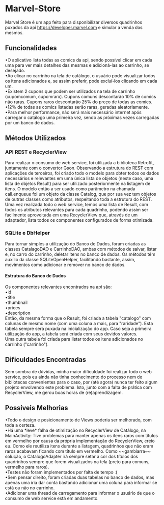 # Marvel-Store

Marvel Store é um app feito para disponibilizar diversos quadrinhos puxados da api https://developer.marvel.com e simular a venda dos mesmos.

<h2>Funcionalidades</h2>
<p>
•O aplicativo lista todas as comics da api, sendo possível clicar em cada uma para ver mais detalhes das mesmas e adicioná-las ao carrinho, se desejado.</br>
•Ao clicar no carrinho na tela de catálogo, o usuário pode visualizar todos os itens adicionados e, se assim preferir, pode excluí-los clicando em cada um.</br>
•Existem 2 cupons que podem ser utilizados na tela de carrinho (cupomcomum, cupomraro). Cupons comuns descontarão 10% de comics não raras. Cupons raros descontarão 25% do preço de todas as comics.</br>
•12% de todas as comics listadas serão raras, geradas aleatoriamente.</br>
•Para melhor performance, não será mais necessário internet após carregar o catálogo uma primeira vez, sendo as próximas vezes carregadas por um banco de dados.
</p>

<h2>Métodos Utilizados</h2>
<h3>API REST e RecyclerView</h3>
  <p>
  Para realizar o consumo de web service, foi utilizada a biblioteca Retrofit, juntamente com o convertor Gson. Observando a estrutura do REST com aplicações de terceiros, foi criado todo o modelo para obter todos os dados necessários e relevantes em uma única lista de objetos (neste caso, uma lista de objetos Result) para ser utilizado posteriormente na listagem de itens. O modelo então a ser usado como parâmetro na chamada call.enqueue foi um objeto da classe Catalog, que por sua vez tem objetos de outras classes como atributos, respeitando toda a estrutura do REST.</br>
  Uma vez realizada todo o web service, temos uma lista de Result, com todos os atributos relevantes para cada quadrinho, podendo assim ser facilmente aproveitada em uma RecyclerView que, através de um adaptador, lista todos os componentes configurados de forma otimizada.
  </p>
<h3>SQLite e DbHelper</h3>
  <p>
  Para tornar simples a utilização do Banco de Dados, foram criadas as classes CatalagoDAO e CarrinhoDAO, ambas com métodos de salvar, listar e, no carro do carrinho, deletar itens no banco de dados. Os métodos têm auxílio da classe SQLiteOpenHelper, facilitando bastante, assim, movimentos como adicionar e remover no banco de dados.
  </p>
<h4>Estrutura do Banco de Dados</h4>
<p>
  Os componentes relevantes encontrados na api são: </br>•id</br> •title</br> •thumbnail</br> •prices</br> •description</br>
  Então, da mesma forma que o Result, foi criada a tabela "catalogo" com colunas de mesmo nome (com uma coluna a mais, para "raridade"). Esta tabela sempre será puxada na inicialização do app. Caso seja a primeira utilização do app, a tabela será criada com seus devidos valores.</br>
  Uma outra tabela foi criada para listar todos os itens adicionados no carrinho ("carrinho").
  </p>
  
  <h2>Dificuldades Encontradas</h2>
  <p>
  Sem sombra de dúvidas, minha maior dificuldade foi realizar todo o web service, pois eu ainda não tinha conhecimento do processo nem de bibliotecas convenientes para o caso, por (até agora) nunca ter feito algum projeto envolvendo este problema. Isto, junto com a falta de prática com RecyclerView, me gerou boas horas de (re)aprendizagem.
  </p>
  <h2>Possíveis Melhorias</h2>
  <p>
  •Todo o design e posicionamento de Views poderia ser melhorado, com toda a certeza.</br>
  •Há uma *leve* falha de otimização no RecyclerView de Catálogo, na MainActivity: Tive problemas para manter apenas os itens raros com títulos em vermelho por causa da própria implementação do RecyclerView, creio eu. Como ele reutiliza itens durante a listagem, quadrinhos que não eram raros acabavam ficando com título em vermelho. Como ~~gambiarra~~ solução, o CatalogoAdapter irá sempre setar a cor dos títulos dos quadrinhos sempre que forem visualizados na tela (preto para comuns, vermelho para raros).</br>
  •Testes não foram implementados por falta de tempo :(</br>
  •Sem pensar direito, foram criadas duas tabelas no banco de dados, mas apenas uma iria dar conta bastando adicionar uma coluna para informar se está ou não no carrinho.</br>
  •Adicionar uma thread de carregamento para informar o usuário de que o consumo de web service está em andamento.
